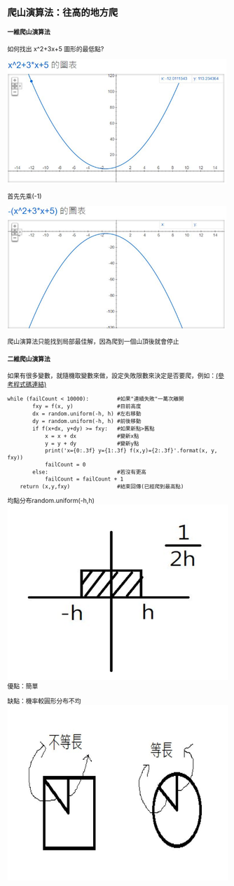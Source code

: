 ## 爬山演算法：往高的地方爬
#### 一維爬山演算法
如何找出 x^2+3x+5 圖形的最低點?

<img src='https://github.com/syuan0327/ai109b/blob/main/h1.JPG' width="500"  >

首先先乘(-1)

<img src='https://github.com/syuan0327/ai109b/blob/main/h2.JPG' width="500"  >

爬山演算法只能找到局部最佳解，因為爬到一個山頂後就會停止

#### 二維爬山演算法

如果有很多變數，就隨機取變數來做，設定失敗限數來決定是否要爬，例如：[(參考程式碼連結)]()
```
while (failCount < 10000):         #如果"連續失敗"一萬次離開
        fxy = f(x, y)              #目前高度
        dx = random.uniform(-h, h) #左右移動
        dy = random.uniform(-h, h) #前後移動
        if f(x+dx, y+dy) >= fxy:   #如果新點>舊點 
            x = x + dx             #變新x點
            y = y + dy             #變新y點
            print('x={0:.3f} y={1:.3f} f(x,y)={2:.3f}'.format(x, y, fxy))
            failCount = 0
        else:                      #若沒有更高
            failCount = failCount + 1
    return (x,y,fxy)               #結束回傳(已經爬到最高點)
```
均點分布random.uniform(-h,h)
<img src = 'https://github.com/syuan0327/ai109b/blob/main/h3.JPG' width="600" height="400" >
優點：簡單

缺點：機率較圓形分布不均
<img src = 'https://github.com/syuan0327/ai109b/blob/main/h4.JPG' width="600" height="400" >




